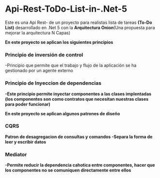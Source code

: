 # Api-Rest-ToDo-List-in-.Net-5
Este es una Api Rest- de un proyecto para realistas lista de tareas <strong>(To-Do List)</strong>
desarrollado en .Net 5 con la <strong>Arquitectura Onion</strong>(Una propuesta para mejorar la arquitectura N Capas)

<b>En este proyecto se aplican los siguientes principios</b>

<strong><h3>Principio de inversión de control</h3></strong>
-Principio que permite que el trabajo y flujo de la aplicación se ha gestionado por un agente externo

<strong><h3>Principio de Inyeccion de dependencias</h3><strong>
-Este principio permite inyectar componentes a las clases implentadas (los componentes son como contratos que necesitan nuestras clases para poder funcionar)


En este proyecto se aplican algunos patrones de diseño
<h3><strong>CQRS</strong></h3> Patron de desagregacion de consultas y comandos
-Separa la forma de leer y escribir datos

  <h3><strong>Mediator</strong></h3>
-Permite reducir la dependencia cahotica entre componentes, hacer que los componentes no se comuniquen directamente entre ellos 
